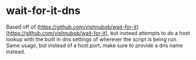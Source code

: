 # wait-for-it-dns

Based off of (https://github.com/vishnubob/wait-for-it)[https://github.com/vishnubob/wait-for-it], but instead attempts to do a host lookup with the built in dns settings of wherever the script is being run. Same usage, but instead of a host:port, make sure to provide a dns name instead.
